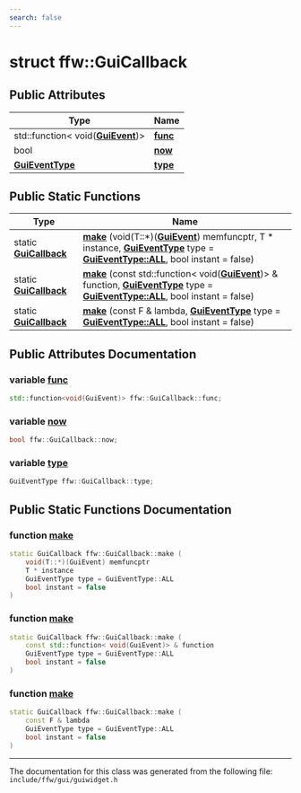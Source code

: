 ```yaml
---
search: false
---
```


# struct ffw::GuiCallback

## Public Attributes

|Type|Name|
|-----|-----|
|std::function< void(**[GuiEvent](classffw_1_1_gui_event.md)**)>|[**func**](structffw_1_1_gui_callback.md#1a15488ee35be1960e8a10062166988bc4)|
|bool|[**now**](structffw_1_1_gui_callback.md#1adccf1c619aa65258f28284257483d347)|
|**[GuiEventType](group__gui_.md#ga1e47d35cdb8925a93ca0dec3f77be4f0)**|[**type**](structffw_1_1_gui_callback.md#1a25610c8490d2f0ef58f7317c9aaa9d0b)|


## Public Static Functions

|Type|Name|
|-----|-----|
|static **[GuiCallback](structffw_1_1_gui_callback.md)**|[**make**](structffw_1_1_gui_callback.md#1afaf1288eebd252fb734b93f8ce5a7f71) (void(T::\*)(**[GuiEvent](classffw_1_1_gui_event.md)**) memfuncptr, T \* instance, **[GuiEventType](group__gui_.md#ga1e47d35cdb8925a93ca0dec3f77be4f0)** type = **[GuiEventType::ALL](group__gui_1gga1e47d35cdb8925a93ca0dec3f77be4.md#0a5fb1f955b45e38e31789286a1790398d)**, bool instant = false) |
|static **[GuiCallback](structffw_1_1_gui_callback.md)**|[**make**](structffw_1_1_gui_callback.md#1afbcff72df569f5b93ba9f2e0c2ce2a4c) (const std::function< void(**[GuiEvent](classffw_1_1_gui_event.md)**)> & function, **[GuiEventType](group__gui_.md#ga1e47d35cdb8925a93ca0dec3f77be4f0)** type = **[GuiEventType::ALL](group__gui_1gga1e47d35cdb8925a93ca0dec3f77be4.md#0a5fb1f955b45e38e31789286a1790398d)**, bool instant = false) |
|static **[GuiCallback](structffw_1_1_gui_callback.md)**|[**make**](structffw_1_1_gui_callback.md#1a8fd6ffc56e1d92f387cfae32c12c1302) (const F & lambda, **[GuiEventType](group__gui_.md#ga1e47d35cdb8925a93ca0dec3f77be4f0)** type = **[GuiEventType::ALL](group__gui_1gga1e47d35cdb8925a93ca0dec3f77be4.md#0a5fb1f955b45e38e31789286a1790398d)**, bool instant = false) |


## Public Attributes Documentation

### variable <a id="1a15488ee35be1960e8a10062166988bc4" href="#1a15488ee35be1960e8a10062166988bc4">func</a>

```cpp
std::function<void(GuiEvent)> ffw::GuiCallback::func;
```



### variable <a id="1adccf1c619aa65258f28284257483d347" href="#1adccf1c619aa65258f28284257483d347">now</a>

```cpp
bool ffw::GuiCallback::now;
```



### variable <a id="1a25610c8490d2f0ef58f7317c9aaa9d0b" href="#1a25610c8490d2f0ef58f7317c9aaa9d0b">type</a>

```cpp
GuiEventType ffw::GuiCallback::type;
```



## Public Static Functions Documentation

### function <a id="1afaf1288eebd252fb734b93f8ce5a7f71" href="#1afaf1288eebd252fb734b93f8ce5a7f71">make</a>

```cpp
static GuiCallback ffw::GuiCallback::make (
    void(T::*)(GuiEvent) memfuncptr
    T * instance
    GuiEventType type = GuiEventType::ALL
    bool instant = false
)
```



### function <a id="1afbcff72df569f5b93ba9f2e0c2ce2a4c" href="#1afbcff72df569f5b93ba9f2e0c2ce2a4c">make</a>

```cpp
static GuiCallback ffw::GuiCallback::make (
    const std::function< void(GuiEvent)> & function
    GuiEventType type = GuiEventType::ALL
    bool instant = false
)
```



### function <a id="1a8fd6ffc56e1d92f387cfae32c12c1302" href="#1a8fd6ffc56e1d92f387cfae32c12c1302">make</a>

```cpp
static GuiCallback ffw::GuiCallback::make (
    const F & lambda
    GuiEventType type = GuiEventType::ALL
    bool instant = false
)
```





----------------------------------------
The documentation for this class was generated from the following file: `include/ffw/gui/guiwidget.h`
